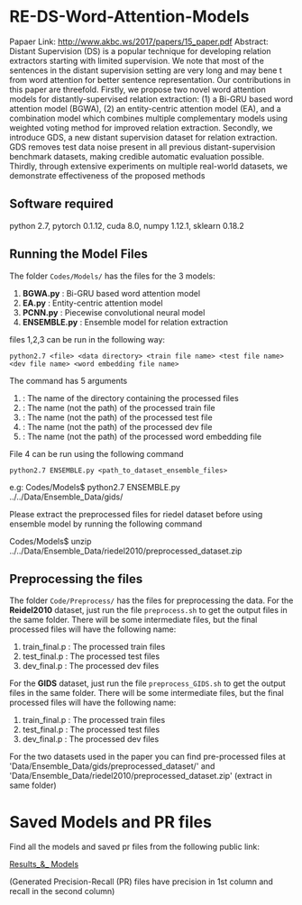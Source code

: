 # RE-DS-Word-Attention-Models
Papaer Link: http://www.akbc.ws/2017/papers/15_paper.pdf 
Abstract: Distant Supervision (DS) is a popular technique for developing relation extractors starting with limited supervision. We note that most of the sentences in the distant supervision setting are very long and may bene t from word attention for better sentence representation. Our contributions in this paper are threefold. Firstly, we propose two novel word attention models for distantly-supervised relation extraction: (1) a Bi-GRU based word attention model (BGWA), (2) an entity-centric attention model (EA), and a combination model which combines multiple complementary models using weighted voting method for improved relation extraction. Secondly, we introduce GDS, a new distant supervision dataset for relation extraction. GDS removes test data noise present in all previous distant-supervision benchmark datasets, making credible automatic evaluation possible. Thirdly, through extensive experiments on multiple real-world datasets, we demonstrate effectiveness of the proposed methods

## Software required

python 2.7, 
pytorch 0.1.12, 
cuda 8.0, 
numpy 1.12.1, 
sklearn 0.18.2 

## Running the Model Files

The folder `Codes/Models/` has the files for the 3 models: 
1. **BGWA.py** : Bi-GRU based word attention model
2. **EA.py** : Entity-centric attention model
3. **PCNN.py** : Piecewise convolutional neural model
4. **ENSEMBLE.py** : Ensemble model for relation extraction

files 1,2,3 can be run in the following way:
```
python2.7 <file> <data directory> <train file name> <test file name> <dev file name> <word embedding file name>
```
The command has 5 arguments
1. <data directory> : The name of the directory containing the processed files
2. <train file name> : The name (not the path) of the processed train file
3. <test file name> : The name (not the path) of the processed test file
4. <dev file name> : The name (not the path) of the processed dev file
5. <word embedding file name> : The name (not the path) of the processed word embedding file

File 4 can be run using the following command

```
python2.7 ENSEMBLE.py <path_to_dataset_ensemble_files>

```
e.g: Codes/Models$ python2.7 ENSEMBLE.py ../../Data/Ensemble_Data/gids/ 

Please extract the preprocessed files for riedel dataset before using ensemble model by running the following command

Codes/Models$ unzip ../../Data/Ensemble_Data/riedel2010/preprocessed_dataset.zip

## Preprocessing the files

The folder `Code/Preprocess/` has the files for preprocessing the data. 
For the **Reidel2010** dataset, just run the file `preprocess.sh` to get the output files in the same folder. There will be some intermediate files, but the final processed files will have the following name:
1. train_final.p : The processed train files
2. test_final.p : The processed test files
3. dev_final.p : The processed dev files

For the **GIDS** dataset, just run the file `preprocess_GIDS.sh` to get the output files in the same folder. There will be some intermediate files, but the final processed files will have the following name:
1. train_final.p : The processed train files
2. test_final.p : The processed test files
3. dev_final.p : The processed dev files

For the two datasets used in the paper you can find pre-processed files at 'Data/Ensemble_Data/gids/preprocessed_dataset/' and 'Data/Ensemble_Data/riedel2010/preprocessed_dataset.zip' (extract in same folder)

# Saved Models and PR files

Find all the models and saved pr files from the following public link:

[Results_&_ Models](https://www.dropbox.com/s/69j59s81d8bxaa5/RE-best-models.zip?dl=0)

(Generated Precision-Recall (PR) files have precision in 1st column and recall in the second column)
